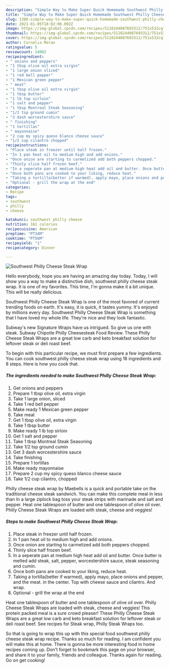 ```yaml
---
description: "Simple Way to Make Super Quick Homemade Southwest Philly Cheese Steak Wrap"
title: "Simple Way to Make Super Quick Homemade Southwest Philly Cheese Steak Wrap"
slug: 1386-simple-way-to-make-super-quick-homemade-southwest-philly-cheese-steak-wrap
date: 2021-01-05T18:02:06.092Z
image: https://img-global.cpcdn.com/recipes/5110244087693312/751x532cq70/southwest-philly-cheese-steak-wrap-recipe-main-photo.jpg
thumbnail: https://img-global.cpcdn.com/recipes/5110244087693312/751x532cq70/southwest-philly-cheese-steak-wrap-recipe-main-photo.jpg
cover: https://img-global.cpcdn.com/recipes/5110244087693312/751x532cq70/southwest-philly-cheese-steak-wrap-recipe-main-photo.jpg
author: Cornelia Moran
ratingvalue: 5
reviewcount: 14002
recipeingredient:
- " onions and peppers"
- "1 tbsp olive oil extra virgin"
- "1 large onion sliced"
- "1 red bell pepper"
- "1 Mexican green pepper"
- " meat"
- "1 tbsp olive oil extra virgin"
- "1 tbsp butter"
- "1 lb top sirloin"
- "1 salt and pepper"
- "1 tbsp Montreal Steak Seasoning"
- "1/2 tsp ground cumin"
- "3 dash worcestershire sauce"
- " finishing"
- "1 tortillas"
- " mayonnaise"
- "2 cup my spicy queso blanco cheese sauce"
- "1/2 cup cilantro chopped"
recipeinstructions:
- "Place steak in freezer until half frozen."
- "In 1 pan heat oil to medium high and add onions."
- "Once onion are starting to carmelized add both peppers chopped."
- "Thinly slice half frozen beef."
- "In a seperate pan at medium high heat add oil and butter. Once butter is melted add steak, salt, pepper, worcestershire sauce, steak seasoning and cumin."
- "Once both pans are cooked to your liking, reduce heat."
- "Taking a tortilla(better if warmed), apply mayo, place onions and pepper, and the meat. in the center. Top with cheese sauce and cilantro. And wrap."
- "Optional - grill the wrap at the end"
categories:
- Recipe
tags:
- southwest
- philly
- cheese

katakunci: southwest philly cheese 
nutrition: 161 calories
recipecuisine: American
preptime: "PT34M"
cooktime: "PT56M"
recipeyield: "1"
recipecategory: Dinner

---
```



![Southwest Philly Cheese Steak Wrap](https://img-global.cpcdn.com/recipes/5110244087693312/751x532cq70/southwest-philly-cheese-steak-wrap-recipe-main-photo.jpg)

Hello everybody, hope you are having an amazing day today. Today, I will show you a way to make a distinctive dish, southwest philly cheese steak wrap. It is one of my favorites. This time, I'm gonna make it a bit unique. This will be really delicious.

Southwest Philly Cheese Steak Wrap is one of the most favored of current trending foods on earth. It's easy, it is quick, it tastes yummy. It's enjoyed by millions every day. Southwest Philly Cheese Steak Wrap is something that I have loved my whole life. They're nice and they look fantastic.

Subway&#39;s new Signature Wraps have us intrigued. So give us one with steak. Subway Chipotle Philly Cheesesteak Food Review. These Philly Cheese Steak Wraps are a great low carb and keto breakfast solution for leftover steak or deli roast beef.


To begin with this particular recipe, we must first prepare a few ingredients. You can cook southwest philly cheese steak wrap using 18 ingredients and 8 steps. Here is how you cook that.

<!--inarticleads1-->

##### The ingredients needed to make Southwest Philly Cheese Steak Wrap:

1. Get  onions and peppers
1. Prepare 1 tbsp olive oil, extra virgin
1. Take 1 large onion, sliced
1. Take 1 red bell pepper
1. Make ready 1 Mexican green pepper
1. Take  meat
1. Get 1 tbsp olive oil, extra virgin
1. Take 1 tbsp butter
1. Make ready 1 lb top sirloin
1. Get 1 salt and pepper
1. Take 1 tbsp Montreal Steak Seasoning
1. Take 1/2 tsp ground cumin
1. Get 3 dash worcestershire sauce
1. Take  finishing
1. Prepare 1 tortillas
1. Make ready  mayonnaise
1. Prepare 2 cup my spicy queso blanco cheese sauce
1. Take 1/2 cup cilantro, chopped


Philly cheese steak wrap by Maebells is a quick and portable take on the traditional cheese steak sandwich. You can make this complete meal in less than In a large ziplock bag toss your steak strips with marinade and salt and pepper. Heat one tablespoon of butter and one tablespoon of olive oil over. Philly Cheese Steak Wraps are loaded with steak, cheese and veggies! 

<!--inarticleads2-->

##### Steps to make Southwest Philly Cheese Steak Wrap:

1. Place steak in freezer until half frozen.
1. In 1 pan heat oil to medium high and add onions.
1. Once onion are starting to carmelized add both peppers chopped.
1. Thinly slice half frozen beef.
1. In a seperate pan at medium high heat add oil and butter. Once butter is melted add steak, salt, pepper, worcestershire sauce, steak seasoning and cumin.
1. Once both pans are cooked to your liking, reduce heat.
1. Taking a tortilla(better if warmed), apply mayo, place onions and pepper, and the meat. in the center. Top with cheese sauce and cilantro. And wrap.
1. Optional - grill the wrap at the end


Heat one tablespoon of butter and one tablespoon of olive oil over. Philly Cheese Steak Wraps are loaded with steak, cheese and veggies! This protein packed meal is a sure crowd pleaser! These Philly Cheese Steak Wraps are a great low carb and keto breakfast solution for leftover steak or deli roast beef. See recipes for Steak wrap, Philly Steak Wraps too. 

So that is going to wrap this up with this special food southwest philly cheese steak wrap recipe. Thanks so much for reading. I am confident you will make this at home. There is gonna be more interesting food in home recipes coming up. Don't forget to bookmark this page on your browser, and share it to your family, friends and colleague. Thanks again for reading. Go on get cooking!
